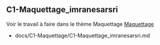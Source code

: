 
## C1-Maquettage_imranesarsri


Voir le travail à faire dans le thème Maquettage 
[Maquettage](https://github.com/solicoders/evaluation/issues/5)


- docs/C1-Maquettage/C1-Maquettage_imranesarsri.md 
 
